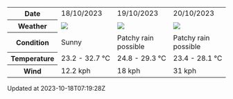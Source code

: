 
<table>
    <tr>
        <th>Date</th>
        <td>18/10/2023</td><td>19/10/2023</td><td>20/10/2023</td>
    </tr>
    <tr>
        <th>Weather</th>
        <td><img src="https://cdn.weatherapi.com/weather/64x64/day/113.png"/></td><td><img src="https://cdn.weatherapi.com/weather/64x64/day/176.png"/></td><td><img src="https://cdn.weatherapi.com/weather/64x64/day/176.png"/></td>
    </tr>
    <tr>
        <th>Condition</th>
        <td width="200px">Sunny</td><td width="200px">Patchy rain possible</td><td width="200px">Patchy rain possible</td>
    </tr>
    <tr>
        <th>Temperature</th>
        <td>23.2 -  32.7 °C</td><td>24.8 -  29.3 °C</td><td>23.4 -  28.1 °C</td>
    </tr>
    <tr>
        <th>Wind</th>
        <td>12.2 kph</td><td>18 kph</td><td>31 kph</td>
    </tr>
</table>


Updated at 2023-10-18T07:19:28Z
